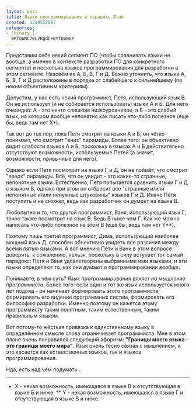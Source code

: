 ```yaml
---
layout: post
title: Языки программирования и парадокс Blub
created: 1319552097
categories:
- !binary |-
  0KTQuNC70L7RgdC+0YTQuNGP
---
```

<!--break-->
Представим себе некий сегмент ПО (чтобы сравнивать языки не вообще, а именно в контексте разработки ПО для конкретного сегмента) и несколько языков программирования для разработки в этом сегменте. Назовём их А, Б, В, Г и Д. Важно уточнить, что языки А, Б, В, Г и Д расположены в порядке от слабейшего к сильнейшему (по неким объективным критериям).

Допустим, у нас есть некий программист, Петя, использующий язык В. Он не использует (и не собирается использовать) языки А и Б. Для него очевидно: А - это нечто слишком низкоуровневое, а Б - это слабый язык, на котором вообще непонятно как писать что-либо полезное (ещё бы, ведь там нет X*).

Так вот до тех пор, пока Петя смотрит на языки А и Б, он чётко понимает, что смотрит "вниз" пирамиды. Более того: он объективно видит слабости языков А и Б, поскольку в языках А и Б действительно отсутствуют возможности, используемые Петей (а значит, возможности, привычные для него).

Однако если Петя посмотрит на языки Г и Д, он не поймёт, что смотрит "вверх" пирамиды. Всё, что он увидит - это какие-то странные, непонятные языки. Естественно, Петя попытается сравнить языки Г и Д с языком В, однако при этом он отбросит все "странные и/или непонятные и/или ненужные штуковины" языков Г и Д. Иначе Петя поступить и не сможет, ведь как разработчик он <em>думает</em> на языке В.

Любопытно и то, что другой программист, Ваня, использующий язык Г, точно также посмотрит на язык В. Ведь В ниже чем Г. Как же можно написать что-либо полезное на этом В (ещё бы, ведь там нет Y**).

Поэтому лишь третий программист, Дима, использующий наиболее мощный язык Д, способен объективно увидеть все различия между всеми пятью языками. А вот мнению Пети и Вани в этом вопросе доверять, к сожалению, нельзя, поскольку в силу вступает тот самый парадокс: Петя и Ваня удовлетворены выбранными ими языками, и эти языки определяют то, как они думают о программировании <em>вообще</em>.

Понимаете, в чём суть? <em>Язык программирования влияет на мышление программиста</em>. Более того: если один и тот же язык используется много лет подряд - он начинает формировать этого программиста, формировать его в<em>и</em>дение программных систем, формировать его философию разработки. Именно поэтому он кажется этому программисту таким понятным, таким естественным, таким правильным языком.

Вот потому-то жёсткая привязка к единственному языку в определённом смысле слова ограничивает программиста. Мне в этом плане очень понравился следующий афоризм: <strong>"Границы моего языка - это границы моего мира"</strong>. Язык очень тесно связан с мышлением, и это касается как ествественных языков, так и языков программирования.

Нда, есть над чем подумать...
 ______________________________
 
 * X - некая возможность, имеющаяся в языке В и отсутствующая в языке Б и ниже.
 ** Y - некая возможность, имеющаяся в языке Г и отсутствующая в языке В и ниже.
